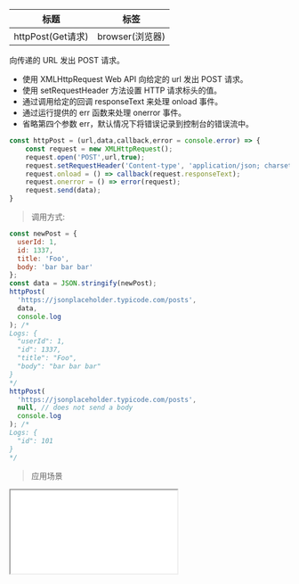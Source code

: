 |  标题   | 标签  |
|  ----  | ----  |
| httpPost(Get请求) | browser(浏览器) |

向传递的 URL 发出 POST 请求。

* 使用 XMLHttpRequest Web API 向给定的 url 发出 POST 请求。
* 使用 setRequestHeader 方法设置 HTTP 请求标头的值。
* 通过调用给定的回调 responseText 来处理 onload 事件。
* 通过运行提供的 err 函数来处理 onerror 事件。
* 省略第四个参数 err，默认情况下将错误记录到控制台的错误流中。

```js
const httpPost = (url,data,callback,error = console.error) => {
    const request = new XMLHttpRequest();
    request.open('POST',url,true);
    request.setRequestHeader('Content-type', 'application/json; charset=utf-8');
    request.onload = () => callback(request.responseText);
    request.onerror = () => error(request);
    request.send(data);
}
```

> 调用方式:

```js
const newPost = {
  userId: 1,
  id: 1337,
  title: 'Foo',
  body: 'bar bar bar'
};
const data = JSON.stringify(newPost);
httpPost(
  'https://jsonplaceholder.typicode.com/posts',
  data,
  console.log
); /*
Logs: {
  "userId": 1,
  "id": 1337,
  "title": "Foo",
  "body": "bar bar bar"
}
*/
httpPost(
  'https://jsonplaceholder.typicode.com/posts',
  null, // does not send a body
  console.log
); /*
Logs: {
  "id": 101
}
*/
```

> 应用场景

<iframe src="codes/javascript/html/httpPost.html"></iframe>




















